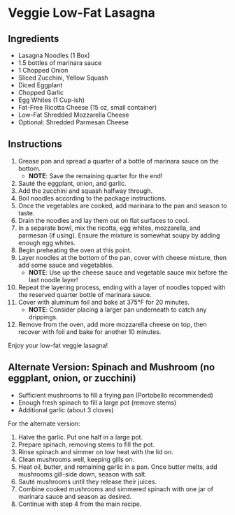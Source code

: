 # Veggie Low-Fat Lasagna

## Ingredients

- Lasagna Noodles (1 Box)
- 1.5 bottles of marinara sauce
- 1 Chopped Onion
- Sliced Zucchini, Yellow Squash
- Diced Eggplant
- Chopped Garlic
- Egg Whites (1 Cup-ish)
- Fat-Free Ricotta Cheese (15 oz, small container)
- Low-Fat Shredded Mozzarella Cheese
- Optional: Shredded Parmesan Cheese

## Instructions

1. Grease pan and spread a quarter of a bottle of marinara sauce on the bottom.
   - **NOTE**: Save the remaining quarter for the end!
2. Sauté the eggplant, onion, and garlic.
3. Add the zucchini and squash halfway through.
4. Boil noodles according to the package instructions.
5. Once the vegetables are cooked, add marinara to the pan and season to taste.
6. Drain the noodles and lay them out on flat surfaces to cool.
7. In a separate bowl, mix the ricotta, egg whites, mozzarella, and parmesan (if using). Ensure the mixture is somewhat soupy by adding enough egg whites.
8. Begin preheating the oven at this point.
9. Layer noodles at the bottom of the pan, cover with cheese mixture, then add some sauce and vegetables.
   - **NOTE**: Use up the cheese sauce and vegetable sauce mix before the last noodle layer!
10. Repeat the layering process, ending with a layer of noodles topped with the reserved quarter bottle of marinara sauce.
11. Cover with aluminum foil and bake at 375°F for 20 minutes.
    - **NOTE**: Consider placing a larger pan underneath to catch any drippings.
12. Remove from the oven, add more mozzarella cheese on top, then recover with foil and bake for another 10 minutes.

Enjoy your low-fat veggie lasagna!

## Alternate Version: Spinach and Mushroom (no eggplant, onion, or zucchini)

- Sufficient mushrooms to fill a frying pan (Portobello recommended)
- Enough fresh spinach to fill a large pot (remove stems)
- Additional garlic (about 3 cloves)

For the alternate version:

1. Halve the garlic. Put one half in a large pot.
2. Prepare spinach, removing stems to fill the pot.
3. Rinse spinach and simmer on low heat with the lid on.
4. Clean mushrooms well, keeping gills on.
5. Heat oil, butter, and remaining garlic in a pan. Once butter melts, add mushrooms gill-side down, season with salt.
6. Sauté mushrooms until they release their juices.
7. Combine cooked mushrooms and simmered spinach with one jar of marinara sauce and season as desired.
8. Continue with step 4 from the main recipe.
